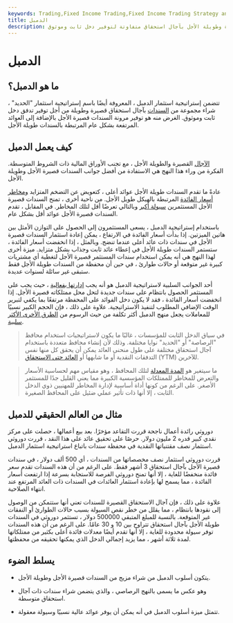 ```yaml
---
keywords: Trading,Fixed Income Trading,Fixed Income Trading Strategy and Education,Strategy and Education
title: الدمبل
description: تتضمن استراتيجية الاستثمار بالدمبل أو الحديد شراء الأوراق المالية قصيرة وطويلة الأجل بآجال استحقاق متفاوتة لتوفير دخل ثابت وموثوق.
---
```


# الدمبل
## ما هو الدمبل؟

تتضمن إستراتيجية استثمار الدمبل ، المعروفة أيضًا باسم إستراتيجية استثمار "الحديد" ، شراء مجموعة من [السندات](/bond) بآجال استحقاق قصيرة وطويلة من أجل توفير تدفق دخل ثابت وموثوق. الغرض منه هو توفير مرونة السندات قصيرة الأجل بالإضافة إلى العوائد المرتفعة بشكل عام المرتبطة بالسندات طويلة الأجل.

## كيف يعمل الدمبل

[الآجال](/maturity) القصيرة والطويلة الأجل ، مع تجنب الأوراق المالية ذات الشروط المتوسطة. الفكرة من وراء هذا النهج هي الاستفادة من أفضل جوانب السندات قصيرة الأجل وطويلة الأجل.

عادةً ما تقدم السندات طويلة الأجل عوائد أعلى ، كتعويض عن التضخم المتزايد [ومخاطر أسعار الفائدة](/interestraterisk) المرتبطة بالهيكل طويل الأجل. من ناحية أخرى ، تمنح السندات قصيرة الأجل المستثمرين [سيولة أكبر](/liquidity) وبالتالي تعرضًا أقل لتلك المخاطر. في المقابل ، تقدم السندات قصيرة الأجل عوائد أقل بشكل عام.

باستخدام إستراتيجية الدمبل ، يسعى المستثمرون إلى الحصول على التوازن الأمثل بين هاتين الميزتين. إذا بدأت أسعار الفائدة في الارتفاع ، يمكن إعادة استثمار السندات قصيرة الأجل في سندات ذات عائد أعلى عندما تنضج. وبالمثل ، إذا انخفضت أسعار الفائدة ، ستستمر السندات طويلة الأجل في إعطاء عائد ثابت وجذاب بشكل متزايد. ميزة أخرى لهذا النهج هي أنه يمكن استخدام سندات المستثمر قصيرة الأجل لتغطية أي مشتريات كبيرة غير متوقعة أو حالات طوارئ ، في حين أن محفظة من السندات طويلة الأجل فقط ستبقى غير سائلة لسنوات عديدة.

أحد الجوانب السلبية لاستراتيجية الدمبل هو أنه يجب [إدارتها بفعالية](/activemanagement) ، حيث يجب على المستثمر الحصول بانتظام على سندات جديدة لتحل محل ممتلكاته قصيرة الأجل. إذا انخفضت أسعار الفائدة ، فقد لا يكون دخل الفوائد على المحفظة مرتفعًا بما يكفي لتبرير الوقت الإضافي المطلوب لتنفيذ الاستراتيجية. علاوة على ذلك ، فإن الحجم الكبير نسبيًا للمعاملات يجعل منهج الدمبل أكثر تكلفة من حيث الرسوم من [الطرق الأخرى الأكثر سلبية](/passiveinvesting).

> في سياق الدخل الثابت للمؤسسات ، غالبًا ما يكون لاستراتيجيات استخدام محافظ "الرصاصة" أو "الحديد" نوايا مختلفة. وذلك لأن إنشاء محافظ متعددة باستخدام آجال استحقاق مختلفة على طول منحنى العائد يمكن أن يحقق كل منها نفس التدفقات النقدية أو ما شابهها أو [العائد حتى الاستحقاق](/yieldtomaturity) (YTM) للآخرين.

> ما سيتغير هو [المدة المعدلة](/modifiedduration) لتلك المحافظ ، وهو مقياس مهم لحساسية الأسعار والتعرض للمخاطر للممتلكات المؤسسية الكبيرة مما يعني القليل جدًا للمستثمر الأصغر. على الرغم من كونها أداة أساسية لإدارة المخاطر للمهنيين ذوي الدخل الثابت ، إلا أنها ذات تأثير عملي ضئيل على المحافظ الصغيرة.

>

## مثال من العالم الحقيقي للدمبل

دوروثي رائدة أعمال ناجحة قررت التقاعد مؤخرًا. بعد بيع أعمالها ، حصلت على مركز نقدي كبير قدره 2 مليون دولار. حرصًا على تحقيق عائد على هذا النقد ، قررت دوروثي استثمار نصف مقتنياتها النقدية في محفظة سندات باتباع استراتيجية استثمار الدمبل.

قررت دوروثي استثمار نصف مخصصاتها من السندات ، أي 500 ألف دولار ، في سندات قصيرة الأجل بآجال استحقاق 3 أشهر فقط. على الرغم من أن هذه السندات تقدم سعر فائدة منخفضًا للغاية ، إلا أنها تمنح دوروثي الفرصة للاستجابة بسرعة إذا ارتفعت أسعار الفائدة ، مما يسمح لها بإعادة استثمار العائدات في السندات ذات العائد المرتفع عند انتهاء الصلاحية.

علاوة على ذلك ، فإن آجال الاستحقاق القصيرة للسندات تعني أنها ستتمكن من الوصول إلى نقودها بانتظام ، مما يقلل من خطر نقص السيولة بسبب حالات الطوارئ أو النفقات غير المتوقعة. بالنسبة للمبلغ المتبقي 500000 دولار ، تستثمر دوروثي في السندات طويلة الأجل بآجال استحقاق تتراوح بين 10 و 30 عامًا. على الرغم من أن هذه السندات توفر سيولة محدودة للغاية ، إلا أنها تقدم أيضًا معدلات فائدة أعلى بكثير من ممتلكاتها لمدة ثلاثة أشهر ، مما يزيد إجمالي الدخل الذي يمكنها تحقيقه من محفظتها.

## يسلط الضوء

- يتكون أسلوب الدمبل من شراء مزيج من السندات قصيرة الأجل وطويلة الأجل.

- وهو عكس ما يسمى بالنهج الرصاصي ، والذي يتضمن شراء سندات ذات آجال استحقاق متوسطة.

- تتمثل ميزة أسلوب الدمبل في أنه يمكن أن يوفر عوائد عالية نسبيًا وسيولة معقولة.

